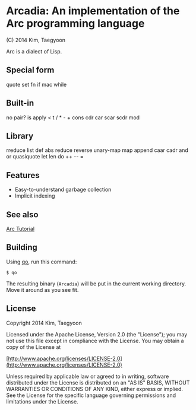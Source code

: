 # Arcadia: An implementation of the Arc programming language #

(C) 2014 Kim, Taegyoon

Arc is a dialect of Lisp.

## Special form
quote set fn if mac while

## Built-in
no pair? is apply < t / * - + cons cdr car scar scdr mod

## Library
rreduce list def abs reduce reverse unary-map map append caar cadr and or quasiquote let len do ++ -- =

## Features
* Easy-to-understand garbage collection
* Implicit indexing

## See also
[Arc Tutorial](http://old.ycombinator.com/arc/tut.txt)

## Building

Using [qo](http://github.com/andlabs/qo), run this command:

```console
$ qo
```

The resulting binary (`Arcadia`) will be put in the current working directory. 
Move it around as you see fit.

## License ##

   Copyright 2014 Kim, Taegyoon

   Licensed under the Apache License, Version 2.0 (the "License");
   you may not use this file except in compliance with the License.
   You may obtain a copy of the License at

   [http://www.apache.org/licenses/LICENSE-2.0](http://www.apache.org/licenses/LICENSE-2.0)

   Unless required by applicable law or agreed to in writing, software
   distributed under the License is distributed on an "AS IS" BASIS,
   WITHOUT WARRANTIES OR CONDITIONS OF ANY KIND, either express or implied.
   See the License for the specific language governing permissions and
   limitations under the License.

